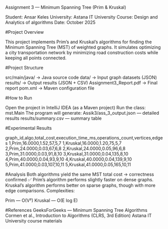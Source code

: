 Assignment 3 — Minimum Spanning Tree (Prim & Kruskal)

Student: Ansar Keles
University: Astana IT University
Course: Design and Analytics of algorithms
Date: October 2025


#Project Overview

This project implements Prim’s and Kruskal’s algorithms for finding the Minimum Spanning Tree (MST) of weighted graphs.
It simulates optimizing a city transportation network by minimizing road construction costs while keeping all points connected.


#Project Structure

src/main/java/ → Java source code
data/ → Input graph datasets (JSON)
results/ → Output results (JSON + CSV)
Assignment3_Report.pdf → Final report
pom.xml → Maven configuration file

#How to Run

Open the project in IntelliJ IDEA (as a Maven project)
Run the class: mst.Main
The program will generate:
Assik3/ass_3_output.json — detailed results
results/summary.csv — summary table


#Experimental Results

graph_id,algo,total_cost,execution_time_ms,operations_count,vertices,edges
1,Prim,16.0000,1.52,57,5,7
1,Kruskal,16.0000,1.20,75,5,7
2,Prim,24.0000,0.03,67,6,8
2,Kruskal,24.0000,0.05,96,6,8
3,Prim,31.0000,0.03,91,8,10
3,Kruskal,31.0000,0.04,135,8,10
4,Prim,40.0000,0.04,93,9,10
4,Kruskal,40.0000,0.04,139,9,10
5,Prim,41.0000,0.03,107,10,11
5,Kruskal,41.0000,0.05,165,10,11


#Analysis
Both algorithms yield the same MST total cost → correctness confirmed ✅
Prim’s algorithm performs slightly faster on dense graphs.
Kruskal’s algorithm performs better on sparse graphs, though with more edge comparisons.
Complexities:

Prim — O(V²)
Kruskal — O(E log E)

#References
GeeksForGeeks — Minimum Spanning Tree Algorithms
Cormen et al., Introduction to Algorithms (CLRS, 3rd Edition)
Astana IT University course materials






